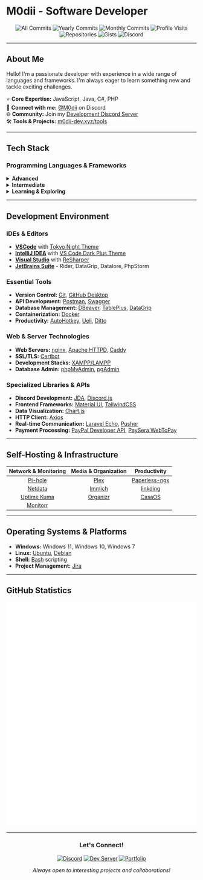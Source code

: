 # M0dii - Software Developer

<div align="center">
  
![All Commits](https://badges.strrl.dev/commits/all/M0diis)
![Yearly Commits](https://badges.strrl.dev/commits/yearly/M0diis)
![Monthly Commits](https://badges.strrl.dev/commits/monthly/M0diis)
![Profile Visits](https://badges.strrl.dev/visits/M0diis/M0diis)
![Repositories](https://badges.strrl.dev/repos/M0diis)
![Gists](https://badges.strrl.dev/gists/M0diis)
![Discord](https://img.shields.io/discord/780152822682877952)

</div>

---

## About Me

Hello! I'm a passionate developer with experience in a wide range of languages and frameworks. I'm always eager to learn something new and tackle exciting challenges.

⭐ **Core Expertise:** JavaScript, Java, C#, PHP  
🔗 **Connect with me:** [@M0dii](https://discord.com/users/M0dii) on Discord  
🌐 **Community:** Join my [Development Discord Server](https://discord.com/invite/ZSzJTSWxmv)  
🛠️ **Tools & Projects:** [m0dii-dev.xyz/tools](https://m0dii-dev.xyz/tools)

---

## Tech Stack

### Programming Languages & Frameworks

<details>
<summary><strong>Advanced</strong></summary>

- **C#** - [ASP.NET](https://learn.microsoft.com/en-us/aspnet/core/?view=aspnetcore-8.0), [.NET Framework](https://learn.microsoft.com/en-us/dotnet/framework/)
- **Java** - [Gradle](https://docs.gradle.org/current/userguide/userguide.html), [Maven](https://maven.apache.org/)
- **JavaScript** - [Node.js](https://nodejs.org/en/), [NPM](https://www.npmjs.com/)
- **Web Technologies** - [HTML](https://developer.mozilla.org/en-US/docs/Web/HTML), [CSS](https://developer.mozilla.org/en-US/docs/Web/CSS)
- **PHP** - [Laravel](https://laravel.com/)

</details>

<details>
<summary><strong>Intermediate</strong></summary>

- **Database** - [SQL](https://www.w3schools.com/sql/)
- **Python** - Data analysis & automation
- **React** - Frontend development
- **Symfony** - PHP framework
- **TypeScript** - Type-safe JavaScript

</details>

<details>
<summary><strong>Learning & Exploring</strong></summary>

- **Current:** [Kotlin](https://kotlinlang.org/), [Go](https://go.dev/), [C++](https://docs.microsoft.com/en-us/cpp/?view=msvc-170), [C](https://docs.microsoft.com/en-us/cpp/c-language/?view=msvc-170)
- **Familiar with:** [Angular](https://angular.dev/), [Vue](https://vuejs.org/)
- **Next up:** [Haskell](https://www.haskell.org/), [Rust](https://www.rust-lang.org/)

</details>

---

## Development Environment

### IDEs & Editors
- **[VSCode](https://code.visualstudio.com)** with [Tokyo Night Theme](https://marketplace.visualstudio.com/items?itemName=enkia.tokyo-night)
- **[IntelliJ IDEA](https://www.jetbrains.com/idea)** with [VS Code Dark Plus Theme](https://plugins.jetbrains.com/plugin/12255-visual-studio-code-dark-plus-theme)
- **[Visual Studio](https://visualstudio.microsoft.com/vs)** with [ReSharper](https://www.jetbrains.com/resharper/)
- **[JetBrains Suite](https://www.jetbrains.com/)** - Rider, DataGrip, Datalore, PhpStorm

### Essential Tools
- **Version Control:** [Git](https://git-scm.com/), [GitHub Desktop](https://desktop.github.com/)
- **API Development:** [Postman](https://www.postman.com/), [Swagger](https://swagger.io)
- **Database Management:** [DBeaver](https://dbeaver.io/), [TablePlus](https://tableplus.com/), [DataGrip](https://www.jetbrains.com/datagrip/)
- **Containerization:** [Docker](https://www.docker.com/)
- **Productivity:** [AutoHotkey](https://www.autohotkey.com), [Ueli](https://ueli.app), [Ditto](https://ditto-cp.sourceforge.io)

### Web & Server Technologies
- **Web Servers:** [nginx](https://nginx.org/en/), [Apache HTTPD](https://httpd.apache.org), [Caddy](https://caddyserver.com)
- **SSL/TLS:** [Certbot](https://certbot.eff.org)
- **Development Stacks:** [XAMPP/LAMPP](https://www.apachefriends.org/index.html)
- **Database Admin:** [phpMyAdmin](https://www.phpmyadmin.net/), [pgAdmin](https://www.pgadmin.org/)

### Specialized Libraries & APIs
- **Discord Development:** [JDA](https://github.com/discord-jda/JDA), [Discord.js](https://discord.js.org/)
- **Frontend Frameworks:** [Material UI](https://mui.com/material-ui/), [TailwindCSS](https://tailwindcss.com/)
- **Data Visualization:** [Chart.js](https://www.chartjs.org/)
- **HTTP Client:** [Axios](https://axios-http.com/docs/intro)
- **Real-time Communication:** [Laravel Echo](https://laravel.com/docs/11.x/broadcasting), [Pusher](https://pusher.com/laravel/)
- **Payment Processing:** [PayPal Developer API](https://developer.paypal.com/api/rest/), [PaySera WebToPay](https://github.com/paysera/lib-webtopay)

---

## Self-Hosting & Infrastructure

<div align="center">

| **Network & Monitoring** | **Media & Organization** | **Productivity** |
|:------------------------:|:------------------------:|:---------------:|
| [Pi-hole](https://pi-hole.net/) | [Plex](https://www.plex.tv/) | [Paperless-ngx](https://docs.paperless-ngx.com/) |
| [Netdata](https://www.netdata.cloud/) | [Immich](https://immich.app/) | [linkding](https://linkding.link/) |
| [Uptime Kuma](https://uptime.kuma.pet/) | [Organizr](https://github.com/causefx/Organizr) | [CasaOS](https://casaos.zimaspace.com/) |
| [Monitorr](https://github.com/Monitorr/Monitorr) | | |

</div>

---

## Operating Systems & Platforms
- **Windows:** Windows 11, Windows 10, Windows 7
- **Linux:** [Ubuntu](https://ubuntu.com/), [Debian](https://www.debian.org/)
- **Shell:** [Bash](https://www.gnu.org/software/bash/) scripting
- **Project Management:** [Jira](https://www.atlassian.com/software/jira)

---

## GitHub Statistics

<div align="center">
  <img src="https://github.com/M0diis/M0diis/blob/output/generated/overview.svg" alt="GitHub Overview">
  <img src="https://github.com/M0diis/M0diis/blob/output/generated/languages.svg" alt="Most Used Languages">
</div>

---

<div align="center">
  
### Let's Connect!

[![Discord](https://img.shields.io/badge/Discord-%40M0dii-7289DA?style=for-the-badge&logo=discord&logoColor=white)](https://discord.com/users/M0dii)
[![Dev Server](https://img.shields.io/badge/Dev_Server-Join-7289DA?style=for-the-badge&logo=discord&logoColor=white)](https://discord.com/invite/ZSzJTSWxmv)
[![Portfolio](https://img.shields.io/badge/Portfolio-Visit-FF6B6B?style=for-the-badge&logo=web&logoColor=white)](https://m0dii-dev.xyz)

*Always open to interesting projects and collaborations!*

</div>
